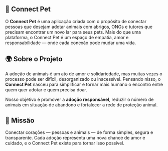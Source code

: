 ## 🐾 Connect Pet

O **Connect Pet** é uma aplicação criada com o propósito de conectar pessoas que desejam adotar animais com abrigos, ONGs e tutores que precisam encontrar um novo lar para seus pets.
Mais do que uma plataforma, o Connect Pet é um espaço de empatia, amor e responsabilidade — onde cada conexão pode mudar uma vida.




## 🌍 Sobre o Projeto

A adoção de animais é um ato de amor e solidariedade, mas muitas vezes o processo pode ser difícil, desorganizado ou inacessível.
Pensando nisso, o **Connect Pet** nasceu para simplificar e tornar mais humano o encontro entre quem quer adotar e quem precisa doar.

Nosso objetivo é promover a **adoção responsável**, reduzir o número de animais em situação de abandono e fortalecer a rede de proteção animal.



## 💙 Missão

Conectar corações — pessoas e animais — de forma simples, segura e transparente.
Cada adoção representa uma nova chance de amor e cuidado, e o Connect Pet existe para tornar isso possível.

